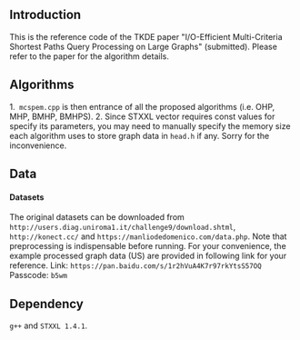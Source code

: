 ## Introduction

This is the reference code of the TKDE paper "I/O-Efficient Multi-Criteria Shortest Paths Query Processing on Large Graphs" (submitted). Please refer to the paper for the algorithm details.

## Algorithms

1.` mcspem.cpp` is then entrance of all the proposed algorithms (i.e. OHP, MHP, BMHP, BMHPS).
2. Since STXXL vector requires const values for specify its parameters, you may need to manually specify the memory size each algorithm uses to store graph data in `head.h` if any. Sorry for the inconvenience.


## Data

#### Datasets

The original datasets can be downloaded from `http://users.diag.uniroma1.it/challenge9/download.shtml`, `http://konect.cc/` and `https://manliodedomenico.com/data.php`. Note that preprocessing is indispensable before running. 
For your convenience, the example processed graph data (US) are provided in following link for your reference. Link: `https://pan.baidu.com/s/1r2hVuA4K7r97rkYtsS57OQ` Passcode: `b5wm`

## Dependency

`g++` and `STXXL 1.4.1`.

